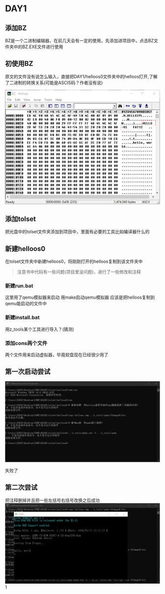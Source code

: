 # DAY1

## 添加BZ

BZ是一个二进制编辑器，在前几天会有一定的使用，先添加进项目中，点击BZ文件夹中的BZ.EXE文件进行使用

## 初使用BZ

原文的文件没有说怎么输入，直接把DAY1/helloos0文件夹中的helloos打开,了解了二进制的转换关系(可能是ASCIS码？作者没有说)

![图 1](../images/2f1d568919a22d7824dfdb7d5a29decda755963efb8096a1cc63ed6a64255cbe.png)

## 添加tolset

把光盘中的tolset文件夹添加到项目中，里面有必要的工具比如编译器什么的

## 新建helloos0

在tolset文件夹中新建helloos0，将刚刚打开的helloos复制到该文件夹中

> 注意书中代码有一些问题(项目里没问题)，进行了一些修改和注释

### 新建run.bat

这里用了qemu模拟器来启动
用make启动qemu模拟器
应该是把helloos复制到qemu能启动的文件中

### 新建install.bat

用z_tools某个工具进行导入？(猜测)

### 添加cons两个文件

两个文件用来启动虚拟器，毕竟软盘现在已经很少用了

## 第一次启动尝试

![图 2](../images/f88c4f2e7b820d31fd964b1c282ccaa7a2e2ac4fdc3701a76722acda3bfae733.png)  

失败了

## 第二次尝试

把注释删掉并且把一些左括号右括号改换之后成功
![图 1](../images/1a6ec6e49fee2c3678404130b05441602d9936d8a650659c39f9e1f3a993473c.png)  
1